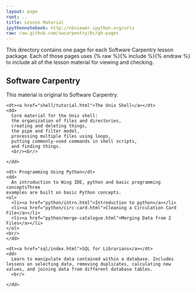 ```yaml
---
layout: page
root: ..
title: Lesson Material
ipythonnotebook: http://nbviewer.ipython.org/urls
raw: raw.github.com/swcarpentry/bc/gh-pages
---
```


<p>
  This directory contains one page for each Software Carpentry lesson package.
  Each of those pages uses {% raw %}{% include %}{% endraw %}
  to include all of the lesson material for viewing and checking.
</p>

<div>
  <h2>Software Carpentry</h2>

  <p>
    This material is original to Software Carpentry.
  </p>

  <dl>

    <dt><a href="shell/tutorial.html">The Unix Shell</a></dt>
    <dd>
      Core material for the Unix shell:
      the organization of files and directories,
      creating and deleting things,
      the pipe and filter model,
      processing multiple files using loops,
      putting commonly-used commands in shell scripts,
      and finding things.
      <br/><br/>
 
    </dd>

    <dt> Programming Using Python</dt>
    <dd>
      An introduction to Wing IDE, python and basic programming conceptsThree
    examples are built on basic Python concepts.
    <ol>
      <li><a href="python/intro.html">Introduction to python</a></li>
	  <li><a href="python/circ-card.html">Cleaning a Circulation Card File</a></li>
	  <li><a href="python/merge-catalogue.html">Merging Data from 2 Files</a></li>
    </ol>
    <br/>
    </dd>

    <dt><a href="sql/index.html">SQL for Librarians</a></dt>
    <dd>
      Learn to manipulate data contained within a database. Includes lessons on selecting data, removing duplicates, calculating new values, and joining data from different database tables.
      <br/>
 
    </dd>

  </dl>

</div>
